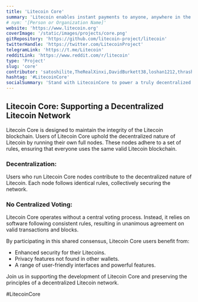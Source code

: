 ```yaml
---
title: 'Litecoin Core'
summary: 'Litecoin enables instant payments to anyone, anywhere in the world using peer-to-peer technology without a central authority.'
# nym: '[Person or Organization Name]'
website: 'https://www.litecoin.org'
coverImage: '/static/images/projects/core.png'
gitRepository: 'https://github.com/litecoin-project/litecoin'
twitterHandle: 'https://twitter.com/LitecoinProject'
telegramLink: 'https://t.me/Litecoin'
redditLink: 'https://www.reddit.com/r/litecoin'
type: 'Project'
slug: 'core'
contributor: 'satoshilite,TheRealXinxi,DavidBurkett38,loshan1212,thrasher_au,shaolinfry'
hashtag: '#LitecoinCore'
socialSummary: 'Stand with LitecoinCore to power a truly decentralized network. Run full nodes, uphold blockchain integrity, and experience enhanced security & privacy! Dive in now'
---
```


## Litecoin Core: Supporting a Decentralized Litecoin Network

Litecoin Core is designed to maintain the integrity of the Litecoin blockchain. Users of Litecoin Core uphold the decentralized nature of Litecoin by running their own full nodes. These nodes adhere to a set of rules, ensuring that everyone uses the same valid Litecoin blockchain.

### Decentralization:

Users who run Litecoin Core nodes contribute to the decentralized nature of Litecoin. Each node follows identical rules, collectively securing the network.

### No Centralized Voting:

Litecoin Core operates without a central voting process. Instead, it relies on software following consistent rules, resulting in unanimous agreement on valid transactions and blocks.

By participating in this shared consensus, Litecoin Core users benefit from:

- Enhanced security for their Litecoins.
- Privacy features not found in other wallets.
- A range of user-friendly interfaces and powerful features.

Join us in supporting the development of Litecoin Core and preserving the principles of a decentralized Litecoin network.

#LitecoinCore
